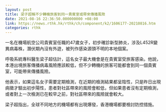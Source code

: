 ```yaml
---
layout: post
title: 梁子超稱不少轉機旅客到同一貴賓室或帶來傳播風險
date: 2021-08-16 22:36:50.000000000 +08:00
link: https://news.rthk.hk/rthk/ch/component/k2/1606177-20210816.htm
categories: rthk
---
```


一名在機場航空公司貴賓室任職的47歲女子，初步確診新型肺炎，涉及L452R變異病毒株，潛伏期內沒有外遊，被列作感染源頭不明的本地個案。

呼吸系統專科醫生梁子超估計，這名女子最大機會是在貴賓室受旅客感染。他說，本港出境旅客傳播病毒風險應該較低，但不少轉機的旅客可能都會到同一個貴賓室，可能帶來傳播風險。

他表示，如果這名女子需要定期檢測，在近期的檢測結果都呈陰性，只是昨日出現病徵才驗出初步陽性，患者對社區帶來的風險會較低，但如果患者沒有定期檢測，或者對上一次檢測已在較早之前，對社區帶來的風險就會較大。

梁子超指出，全球不同地方的機場都有出現爆發，香港機場都要檢討防控措施。

